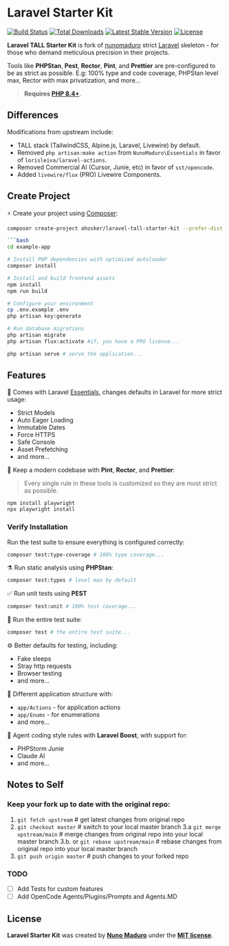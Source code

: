 # Laravel Starter Kit

<p>
    <a href="https://github.com/ahosker/laravel-tall-starter-kit/actions"><img src="https://github.com/ahosker/laravel-tall-starter-kit/actions/workflows/tests.yml/badge.svg" alt="Build Status"></a>
    <a href="https://packagist.org/packages/ahosker/laravel-tall-starter-kit"><img src="https://img.shields.io/packagist/dt/ahosker/laravel-tall-starter-kit" alt="Total Downloads"></a>
    <a href="https://packagist.org/packages/ahosker/laravel-tall-starter-kit"><img src="https://img.shields.io/packagist/v/ahosker/laravel-tall-starter-kit" alt="Latest Stable Version"></a>
    <a href="https://packagist.org/packages/ahosker/laravel-tall-starter-kit"><img src="https://img.shields.io/packagist/l/ahosker/laravel-tall-starter-kit" alt="License"></a>
</p>

**Laravel TALL Starter Kit** is fork of [nunomaduro](https://github.com/nunomaduro/laravel-starter-kit) strict [Laravel](https://laravel.com) skeleton - for those who demand meticulous precision in their projects.

Tools like **PHPStan**, **Pest**, **Rector**, **Pint**, and **Prettier** are pre-configured to be as strict as possible. E.g: 100% type and code coverage, PHPStan level max, Rector with max privatization, and more...

> **Requires [PHP 8.4+](https://php.net/releases/)**.

## Differences
Modifications from upstream include:
- TALL stack (TailwindCSS, Alpine.js, Laravel, Livewire) by default.
- Removed `php artisan:make action` from `NunoMaduro\Essentials` in favor of `lorisleiva/laravel-actions`.
- Removed Commercial AI (Cursor, Junie, etc) in favor of `sst/opencode`.
- Added `livewire/flux` (PRO) Livewire Components.

## Create Project

⚡️ Create your project using [Composer](https://getcomposer.org):

```bash
composer create-project ahosker/laravel-tall-starter-kit --prefer-dist example-app

```bash
cd example-app

# Install PHP dependencies with optimized autoloader
composer install

# Install and build frontend assets
npm install
npm run build

# Configure your environment
cp .env.example .env
php artisan key:generate

# Run database migrations
php artisan migrate
php artisan flux:activate #if, you have a PRO license...

php artisan serve # serve the application...
```

## Features

🥃 Comes with Laravel [Essentials](https://github.com/nunomaduro/essentials), changes defaults in Laravel for more strict usage:
- Strict Models
- Auto Eager Loading
- Immutable Dates
- Force HTTPS
- Safe Console
- Asset Prefetching
- and more...

🧹 Keep a modern codebase with **Pint**, **Rector**, and **Prettier**:

> Every single rule in these tools is customized so they are most strict as possible.

```bash
npm install playwright
npx playwright install
```

### Verify Installation

Run the test suite to ensure everything is configured correctly:

```bash
composer test:type-coverage # 100% type coverage...
```

⚗️ Run static analysis using **PHPStan**:
```bash
composer test:types # level max by default
```

✅ Run unit tests using **PEST**
```bash
composer test:unit # 100% test coverage...
```

🚀 Run the entire test suite:
```bash
composer test # the entire test suite...
```

⚙️ Better defaults for testing, including:
- Fake sleeps
- Stray http requests
- Browser testing
- and more...

💭 Different application structure with:
- `app/Actions` - for application actions
- `app/Enums` - for enumerations
- and more...

🤖 Agent coding style rules with **Laravel Boost**, with support for:
- PHPStorm Junie
- Claude AI
- and more...

## Notes to Self

### Keep your fork up to date with the original repo:
1. `git fetch upstream` # get latest changes from original repo
2. `git checkout master` # switch to your local master branch
3.a `git merge upstream/main` # merge changes from original repo into your local master branch
3.b. or  `git rebase upstream/main` # rebase changes from original repo into your local master branch
4. `git push origin master` # push changes to your forked repo

### TODO
- [ ] Add Tests for custom features
- [ ] Add OpenCode Agents/Plugins/Prompts and Agents.MD

## License

**Laravel Starter Kit** was created by **[Nuno Maduro](https://x.com/enunomaduro)** under the **[MIT license](https://opensource.org/licenses/MIT)**.
